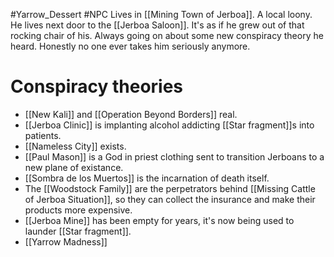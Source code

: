 #Yarrow_Dessert #NPC 
Lives in [[Mining Town of Jerboa]]. A local loony. He lives next door to the [[Jerboa Saloon]]. It's as if he grew out of that rocking chair of his. Always going on about some new conspiracy theory he heard. Honestly no one ever takes him seriously anymore.
# Conspiracy theories
- [[New Kali]] and [[Operation Beyond Borders]] real.
- [[Jerboa Clinic]] is implanting alcohol addicting [[Star fragment]]s into patients.
- [[Nameless City]] exists.
- [[Paul Mason]] is a God in priest clothing sent to transition Jerboans to a new plane of existance.
- [[Sombra de los Muertos]] is the incarnation of death itself.
- The [[Woodstock Family]] are the perpetrators behind [[Missing Cattle of Jerboa Situation]], so they can collect the insurance and make their products more expensive.
- [[Jerboa Mine]] has been empty for years, it's now being used to launder [[Star fragment]].
- [[Yarrow Madness]] 
